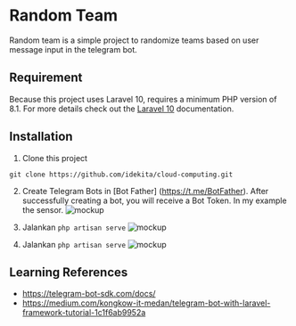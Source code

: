 # Random Team

Random team is a simple project to randomize teams based on user message input in the telegram bot.

## Requirement

Because this project uses Laravel 10, requires a minimum PHP version of 8.1. For more details check out the [Laravel 10](https://laravel.com/docs/10.x/releases) documentation.

## Installation

1. Clone this project

```
git clone https://github.com/idekita/cloud-computing.git
```

2. Create Telegram Bots in [Bot Father] (https://t.me/BotFather). After successfully creating a bot, you will receive a Bot Token. In my example the sensor.
   <img alt="mockup" src="https://i.imgur.com/sCLBnjf.png"><br>

3. Jalankan `php artisan serve`
   <img alt="mockup" src="https://i.imgur.com/Ize6aw8.png"><br>

4. Jalankan `php artisan serve`
   <img alt="mockup" src="https://i.imgur.com/Ize6aw8.png"><br>

## Learning References

-   https://telegram-bot-sdk.com/docs/
-   https://medium.com/kongkow-it-medan/telegram-bot-with-laravel-framework-tutorial-1c1f6ab9952a
